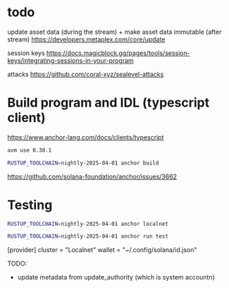 # todo

update asset data (during the stream) + make asset data immutable (after stream)
https://developers.metaplex.com/core/update


session keys 
https://docs.magicblock.gg/pages/tools/session-keys/integrating-sessions-in-your-program

attacks
https://github.com/coral-xyz/sealevel-attacks

# Build program and IDL (typescript client)

https://www.anchor-lang.com/docs/clients/typescript


```bash
avm use 0.30.1
```

```bash
RUSTUP_TOOLCHAIN=nightly-2025-04-01 anchor build
```

https://github.com/solana-foundation/anchor/issues/3662

# Testing

```bash
RUSTUP_TOOLCHAIN=nightly-2025-04-01 anchor localnet
```

```bash
RUSTUP_TOOLCHAIN=nightly-2025-04-01 anchor run test
```

[provider]
cluster = "Localnet"
wallet = "~/.config/solana/id.json"


TODO:
- update metadata from update_authority (which is system accountn) 
